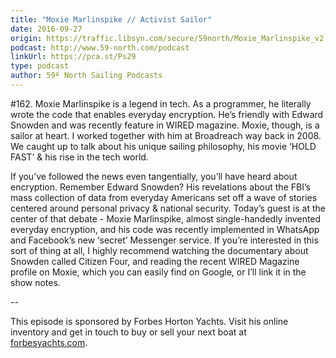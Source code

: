 ```yaml
---
title: "Moxie Marlinspike // Activist Sailor"
date: 2016-09-27
origin: https://traffic.libsyn.com/secure/59north/Moxie_Marlinspike_v2.m4a?dest-id=160915
podcast: http://www.59-north.com/podcast
linkUrl: https://pca.st/Ps29
type: podcast
author: 59º North Sailing Podcasts
---
```


#162. Moxie Marlinspike is a legend in tech. As a programmer, he literally wrote the code that enables everyday encryption. He’s friendly with Edward Snowden and was recently feature in WIRED magazine. Moxie, though, is a sailor at heart. I worked together with him at Broadreach way back in 2008. We caught up to talk about his unique sailing philosophy, his movie ‘HOLD FAST’ & his rise in the tech world.

 

If you’ve followed the news even tangentially, you’ll have heard about encryption. Remember Edward Snowden? His revelations about the FBI’s mass collection of data from everyday Americans set off a wave of stories centered around personal privacy & national security. Today’s guest is at the center of that debate - Moxie Marlinspike, almost single-handedly invented everyday encryption, and his code was recently implemented in WhatsApp and Facebook’s new ‘secret’ Messenger service. If you’re interested in this sort of thing at all, I highly recommend watching the documentary about Snowden called Citizen Four, and reading the recent WIRED Magazine profile on Moxie, which you can easily find on Google, or I’ll link it in the show notes.

 

--

 

This episode is sponsored by Forbes Horton Yachts. Visit his online inventory and get in touch to buy or sell your next boat at [forbesyachts.com](forbesyachts.com).

